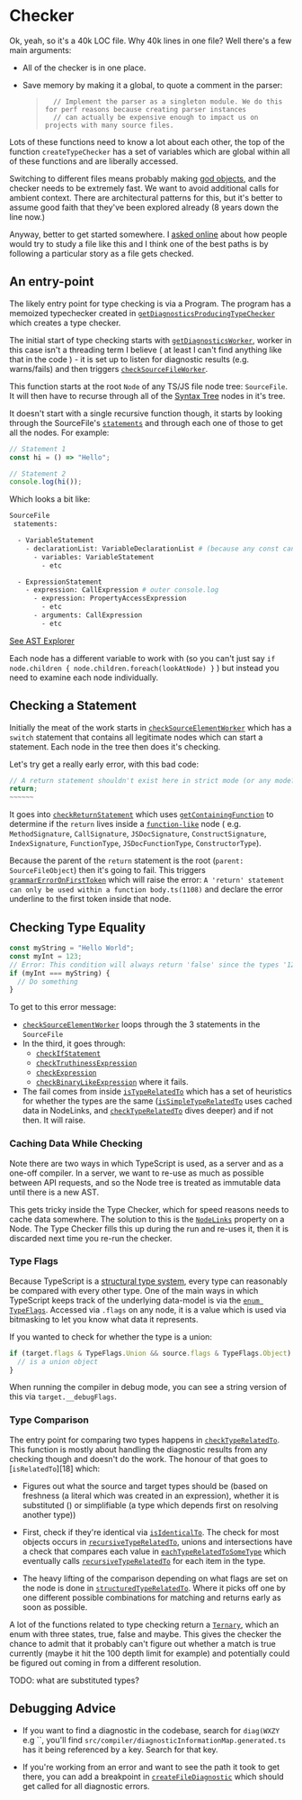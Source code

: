 # Checker

Ok, yeah, so it's a 40k LOC file. Why 40k lines in one file? Well there's a few main arguments:

- All of the checker is in one place.
- Save memory by making it a global, to quote a comment in the parser:

  > ```
  >   // Implement the parser as a singleton module. We do this for perf reasons because creating parser instances
  >   // can actually be expensive enough to impact us on projects with many source files.
  > ```

Lots of these functions need to know a lot about each other, the top of the function `createTypeChecker` has a set
of variables which are global within all of these functions and are liberally accessed.

Switching to different files means probably making [god objects][god], and the checker needs to be extremely fast.
We want to avoid additional calls for ambient context. There are architectural patterns for this, but it's better
to assume good faith that they've been explored already (8 years down the line now.)

[god]: thttps://en.wikipedia.org/wiki/God_object

Anyway, better to get started somewhere. I [asked online](https://twitter.com/orta/status/1148335807780007939)
about how people would try to study a file like this and I think one of the best paths is by following a
particular story as a file gets checked.

## An entry-point

The likely entry point for type checking is via a Program. The program has a memoized typechecker created in
[`getDiagnosticsProducingTypeChecker`][0] which creates a type checker.

The initial start of type checking starts with [`getDiagnosticsWorker`][1], worker in this case isn't a threading
term I believe ( at least I can't find anything like that in the code ) - it is set up to listen for diagnostic
results (e.g. warns/fails) and then triggers [`checkSourceFileWorker`][2].

This function starts at the root `Node` of any TS/JS file node tree: `SourceFile`. It will then have to recurse
through all of the [Syntax Tree][ast] nodes in it's tree.

It doesn't start with a single recursive function though, it starts by looking through the SourceFile's
[`statements`][4] and through each one of those to get all the nodes. For example:

```ts
// Statement 1
const hi = () => "Hello";

// Statement 2
console.log(hi());
```

Which looks a bit like:

```sh
SourceFile
 statements:

  - VariableStatement
    - declarationList: VariableDeclarationList # (because any const can have many declarations in a row... )
      - variables: VariableStatement
        - etc

  - ExpressionStatement
    - expression: CallExpression # outer console.log
      - expression: PropertyAccessExpression
        - etc
      - arguments: CallExpression
        - etc
```

[See AST Explorer](https://astexplorer.net/#/gist/80c981c87035a45a753c0ee5c983ecc9/6276351b153f4dac9811bf7214c9b236ae420c7e)

Each node has a different variable to work with (so you can't just say
`if node.children { node.children.foreach(lookAtNode) }` ) but instead you need to examine each node individually.

## Checking a Statement

Initially the meat of the work starts in [`checkSourceElementWorker`][6] which has a `switch` statement that
contains all legitimate nodes which can start a statement. Each node in the tree then does it's checking.

Let's try get a really early error, with this bad code:

```ts
// A return statement shouldn't exist here in strict mode (or any mode?)
return;
~~~~~~
```

It goes into [`checkReturnStatement`][6] which uses [`getContainingFunction`][7] to determine if the `return`
lives inside a [`function-like`][8] node ( e.g. `MethodSignature`, `CallSignature`, `JSDocSignature`,
`ConstructSignature`, `IndexSignature`, `FunctionType`, `JSDocFunctionType`, `ConstructorType`).

Because the parent of the `return` statement is the root (`parent: SourceFileObject`) then it's going to fail.
This triggers [`grammarErrorOnFirstToken`][9] which will raise the error:
`A 'return' statement can only be used within a function body.ts(1108)` and declare the error underline to the
first token inside that node.

## Checking Type Equality

```ts
const myString = "Hello World";
const myInt = 123;
// Error: This condition will always return 'false' since the types '123' and '"Hello World"' have no overlap.
if (myInt === myString) {
  // Do something
}
```

To get to this error message:

- [`checkSourceElementWorker`][6] loops through the 3 statements in the `SourceFile`
- In the third, it goes through:
  - [`checkIfStatement`][13]
  - [`checkTruthinessExpression`][11]
  - [`checkExpression`][12]
  - [`checkBinaryLikeExpression`][14] where it fails.
- The fail comes from inside [`isTypeRelatedTo`][15] which has a set of heuristics for whether the types are the
  same ([`isSimpleTypeRelatedTo`][16] uses cached data in NodeLinks, and [`checkTypeRelatedTo`][17] dives deeper)
  and if not then. It will raise.

### Caching Data While Checking

Note there are two ways in which TypeScript is used, as a server and as a one-off compiler. In a server, we want
to re-use as much as possible between API requests, and so the Node tree is treated as immutable data until there
is a new AST.

This gets tricky inside the Type Checker, which for speed reasons needs to cache data somewhere. The solution to
this is the [`NodeLinks`][3] property on a Node. The Type Checker fills this up during the run and re-uses it,
then it is discarded next time you re-run the checker.

### Type Flags

Because TypeScript is a [structural type system][20], every type can reasonably be compared with every other type.
One of the main ways in which TypeScript keeps track of the underlying data-model is via the
[`enum TypeFlags`][19]. Accessed via `.flags` on any node, it is a value which is used via bitmasking to let you
know what data it represents.

If you wanted to check for whether the type is a union:

```ts
if (target.flags & TypeFlags.Union && source.flags & TypeFlags.Object) {
  // is a union object
}
```

When running the compiler in debug mode, you can see a string version of this via `target.__debugFlags`.

### Type Comparison

The entry point for comparing two types happens in [`checkTypeRelatedTo`][17]. This function is mostly about
handling the diagnostic results from any checking though and doesn't do the work. The honour of that goes to
[`isRelatedTo`][18] which:

- Figures out what the source and target types should be (based on freshness (a literal which was created in an
  expression), whether it is substituted () or simplifiable (a type which depends first on resolving another
  type))

- First, check if they're identical via [`isIdenticalTo`][21]. The check for most objects occurs in
  [`recursiveTypeRelatedTo`][22], unions and intersections have a check that compares each value in
  [`eachTypeRelatedToSomeType`][23] which eventually calls [`recursiveTypeRelatedTo`][22] for each item in the
  type.

- The heavy lifting of the comparison depending on what flags are set on the node is done in
  [`structuredTypeRelatedTo`][23]. Where it picks off one by one different possible combinations for matching and
  returns early as soon as possible.

A lot of the functions related to type checking return a [`Ternary`][24], which an enum with three states, true,
false and maybe. This gives the checker the chance to admit that it probably can't figure out whether a match is
true currently (maybe it hit the 100 depth limit for example) and potentially could be figured out coming in from
a different resolution.

TODO: what are substituted types?

## Debugging Advice

- If you want to find a diagnostic in the codebase, search for `diag(WXZY` e.g
  ``, you'll find `src/compiler/diagnosticInformationMap.generated.ts` has it being referenced by a key. Search
  for that key.

- If you're working from an error and want to see the path it took to get there, you can add a breakpoint in
  [`createFileDiagnostic`][10] which should get called for all diagnostic errors.

<!-- prettier-ignore-start -->
[0]: https://github.com/microsoft/TypeScript/blob/db9e0079/src/compiler/program.ts#L1926
[0]: <src/compiler/program.ts - function getDiagnosticsProducingTypeChecker>
[1]: https://github.com/microsoft/TypeScript/blob/db9e0079/src/compiler/checker.ts#L40626
[1]: <src/compiler/checker.ts - function getDiagnosticsWorker> 
[2]: https://github.com/microsoft/TypeScript/blob/db9e0079/src/compiler/checker.ts#L40546
[2]: <src/compiler/checker.ts - function checkSourceFileWorker> 
[3]: https://github.com/microsoft/TypeScript/blob/db9e0079//src/compiler/types.ts#L5091
[3]: </src/compiler/types.ts -  export interface NodeLinks> 
[4]: GLOSSARY.md#statements 
[ast]: GLOSSARY.md#statements 
[5]: https://github.com/microsoft/TypeScript/blob/db9e0079/src/compiler/checker.ts#L40194
[5]: <src/compiler/checker.ts - function checkSourceElementWorker>
[6]: https://github.com/microsoft/TypeScript/blob/db9e0079/src/compiler/checker.ts#L38138
[6]: <src/compiler/checker.ts - function checkReturnStatement>
[7]: https://github.com/microsoft/TypeScript/blob/db9e0079/src/compiler/checker.ts
[7]: <src/compiler/checker.ts - export function getContainingFunction>
[8]: https://github.com/microsoft/TypeScript/blob/db9e0079/src/compiler/utilities.ts
[8]: <src/compiler/utilities.ts - export function isFunctionLikeKind>
[9]: https://github.com/microsoft/TypeScript/blob/db9e0079/src/compiler/checker.ts#L43738
[9]: <src/compiler/checker.ts - function grammarErrorOnFirstToken>
[10]: https://github.com/microsoft/TypeScript/blob/db9e0079/src/compiler/utilities.ts#L5960
[10]: <src/compiler/utilities.ts - export function createFileDiagnostic(file: SourceFile, start: number, length: number, message: DiagnosticMessage): DiagnosticWithLocation>
[11]: https://github.com/microsoft/TypeScript/blob/db9e0079/src/compiler/checker.ts#L37216
[11]: <src/compiler/checker.ts - function checkTruthinessExpression>
[12]: https://github.com/microsoft/TypeScript/blob/db9e0079/src/compiler/checker.ts#L17221
[12]: <src/compiler/checker.ts - function checkExpression>
[13]: https://github.com/microsoft/TypeScript/blob/db9e0079/src/compiler/checker.ts#L37076
[13]: <src/compiler/checker.ts - function checkIfStatement>
[14]: https://github.com/microsoft/TypeScript/blob/db9e0079/src/compiler/checker.ts#L33081
[14]: <src/compiler/checker.ts - function checkBinaryLikeExpression>
[15]: https://github.com/microsoft/TypeScript/blob/db9e0079/src/compiler/checker.ts#L17842
[15]: <src/compiler/checker.ts - function isTypeRelatedTo>
[16]: https://github.com/microsoft/TypeScript/blob/db9e0079/src/compiler/checker.ts#L17805
[16]: <src/compiler/checker.ts - function isSimpleTypeRelatedTo>
[17]: https://github.com/microsoft/TypeScript/blob/db9e0079/src/compiler/checker.ts#L17063
[17]: <src/compiler/checker.ts - function checkTypeRelatedTo>
[17]: https://github.com/microsoft/TypeScript/blob/db9e0079/src/compiler/checker.ts#L18240
[17]: <src/compiler/checker.ts - function isRelatedTo>
[19]: https://github.com/microsoft/TypeScript/blob/db9e0079/src/compiler/types.ts#L5120
[19]: <src/compiler/types.ts - export const enum TypeFlags>
[20]: GLOSSARY.md#structural-type-system 
[21]: https://github.com/microsoft/TypeScript/blob/db9e0079/src/compiler/checker.ts#L18479
[21]: <src/compiler/checker.ts - function isIdenticalTo>
[22]: https://github.com/microsoft/TypeScript/blob/db9e0079/src/compiler/checker.ts#L18758
[22]: <src/compiler/checker.ts - function recursiveTypeRelatedTo>
[22]: https://github.com/microsoft/TypeScript/blob/db9e0079/src/compiler/checker.ts#L18589
[22]: <src/compiler/checker.ts - function eachTypeRelatedToSomeType>
[23]: https://github.com/microsoft/TypeScript/blob/db9e0079/src/compiler/checker.ts#L18872
[23]: <src/compiler/checker.ts - function structuredTypeRelatedTo>
[24]: https://github.com/microsoft/TypeScript/blob/eb430f27/src/compiler/types.ts#L6097
[24]: <src/compiler/types.ts - export const enum Ternary>
<!-- prettier-ignore-end -->
